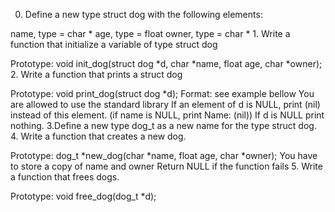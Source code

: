 0. Define a new type struct dog with the following elements:

name, type = char *
age, type = float
owner, type = char * 1. Write a function that initialize a variable of type struct dog

Prototype: void init_dog(struct dog *d, char *name, float age, char *owner); 2. Write a function that prints a struct dog

Prototype: void print_dog(struct dog *d);
Format: see example bellow
You are allowed to use the standard library
If an element of d is NULL, print (nil) instead of this element. (if name is NULL, print Name: (nil))
If d is NULL print nothing. 3.Define a new type dog_t as a new name for the type struct dog. 4. Write a function that creates a new dog.

Prototype: dog_t *new_dog(char *name, float age, char *owner);
You have to store a copy of name and owner
Return NULL if the function fails 5. Write a function that frees dogs.

Prototype: void free_dog(dog_t *d); 
